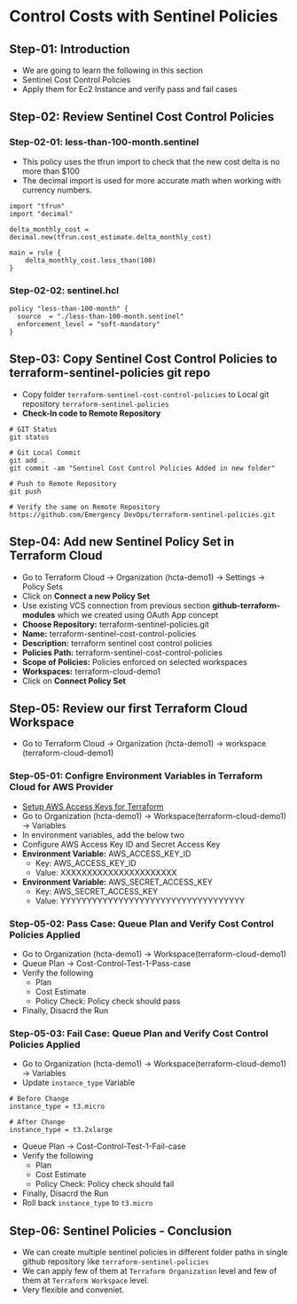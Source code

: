 # Control Costs with Sentinel Policies

## Step-01: Introduction
- We are going to learn the following in this section
- Sentinel Cost Control Policies
- Apply them for Ec2 Instance and verify pass and fail cases

## Step-02: Review Sentinel Cost Control Policies
### Step-02-01: less-than-100-month.sentinel
- This policy uses the tfrun import to check that the new cost delta is no more than \$100
- The decimal import is used for more accurate math when working with currency numbers.
```t
import "tfrun"
import "decimal"

delta_monthly_cost = decimal.new(tfrun.cost_estimate.delta_monthly_cost)

main = rule {
    delta_monthly_cost.less_than(100)
}
```

### Step-02-02: sentinel.hcl
```t
policy "less-than-100-month" {
  source  = "./less-than-100-month.sentinel"
  enforcement_level = "soft-mandatory"
}
```

## Step-03: Copy Sentinel Cost Control Policies to terraform-sentinel-policies git repo
- Copy folder `terraform-sentinel-cost-control-policies` to Local git repository `terraform-sentinel-policies`
- **Check-In code to Remote Repository**
```t
# GIT Status
git status

# Git Local Commit
git add .
git commit -am "Sentinel Cost Control Policies Added in new folder"

# Push to Remote Repository
git push

# Verify the same on Remote Repository
https://github.com/Emergency DevOps/terraform-sentinel-policies.git
```

## Step-04: Add new Sentinel Policy Set in Terraform Cloud
- Go to Terraform Cloud -> Organization (hcta-demo1) -> Settings -> Policy Sets
- Click on **Connect a new Policy Set**
- Use existing VCS connection from previous section **github-terraform-modules** which we created using OAuth App concept
- **Choose Repository:** terraform-sentinel-policies.git
- **Name:** terraform-sentinel-cost-control-policies
- **Description:** terraform sentinel cost control policies
- **Policies Path:** terraform-sentinel-cost-control-policies
- **Scope of Policies:** Policies enforced on selected workspaces
- **Workspaces:** terraform-cloud-demo1
- Click on **Connect Policy Set**

## Step-05: Review our first Terraform Cloud Workspace
- Go to Terraform Cloud -> Organization (hcta-demo1) -> workspace (terraform-cloud-demo1)
### Step-05-01: Configre Environment Variables in Terraform Cloud for AWS Provider
- [Setup AWS Access Keys for Terraform](https://registry.terraform.io/providers/hashicorp/aws/latest/docs#environment-variables)
- Go to Organization (hcta-demo1) -> Workspace(terraform-cloud-demo1) -> Variables
- In environment variables, add the below two
- Configure AWS Access Key ID and Secret Access Key  
- **Environment Variable:** AWS_ACCESS_KEY_ID
  - Key: AWS_ACCESS_KEY_ID
  - Value: XXXXXXXXXXXXXXXXXXXXXX
- **Environment Variable:** AWS_SECRET_ACCESS_KEY
  - Key: AWS_SECRET_ACCESS_KEY
  - Value: YYYYYYYYYYYYYYYYYYYYYYYYYYYYYYYYYYY

### Step-05-02: Pass Case: Queue Plan and Verify Cost Control Policies Applied
- Go to Organization (hcta-demo1) -> Workspace(terraform-cloud-demo1) 
- Queue Plan -> Cost-Control-Test-1-Pass-case
- Verify the following
  - Plan
  - Cost Estimate
  - Policy Check:  Policy check should pass
- Finally, Disacrd the Run

### Step-05-03: Fail Case: Queue Plan and Verify Cost Control Policies Applied
- Go to Organization (hcta-demo1) -> Workspace(terraform-cloud-demo1) -> Variables
- Update `instance_type` Variable
```t
# Before Change
instance_type = t3.micro

# After Change
instance_type = t3.2xlarge
```
- Queue Plan -> Cost-Control-Test-1-Fail-case
- Verify the following
  - Plan
  - Cost Estimate
  - Policy Check:  Policy check should fail
- Finally, Disacrd the Run
- Roll back `instance_type` to `t3.micro`

## Step-06: Sentinel Policies  - Conclusion
- We can create multiple sentinel policies in different folder paths in single github repository like `terraform-sentinel-policies`
- We can apply few of them at `Terraform Organization` level and few of them at `Terraform Workspace` level.
- Very flexible and conveniet.